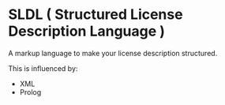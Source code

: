 # SLDL ( Structured License Description Language )

A markup language to make your license description structured.

This is influenced by:
- XML
- Prolog
